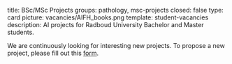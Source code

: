 title: BSc/MSc Projects 
groups: pathology, msc-projects
closed: false
type: card
picture: vacancies/AIFH_books.png
template: student-vacancies
description: AI projects for Radboud University Bachelor and Master students.

We are continuously looking for interesting new projects. To propose a new project, please fill out this [form](https://drive.google.com/file/d/1NNoRgsveqYtj1YI8HyRf_DWOqcSkWfWG/view?usp=sharing).
